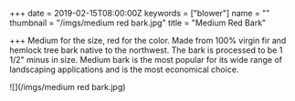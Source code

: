 +++
date = 2019-02-15T08:00:00Z
keywords = ["blower"]
name = ""
thumbnail = "/imgs/medium red bark.jpg"
title = "Medium Red Bark"

+++
Medium for the size, red for the color. Made from 100% virgin fir and hemlock tree bark native to the northwest. The bark is processed to be 1 1/2" minus in size.  Medium bark is the most popular for its wide range of landscaping applications and is the most economical choice.

![](/imgs/medium red bark.jpg)